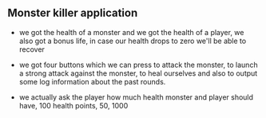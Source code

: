 
## Monster killer application

- we got the health of a monster and we got the health of a player, we also got a bonus life, in case our health drops to zero we'll be able to recover

- we got four buttons which we can press to attack the monster, to launch a strong attack against the monster, to heal ourselves and also to output some log information about the past rounds.

- we actually ask the player how much health monster and player should have, 100 health points, 50, 1000
